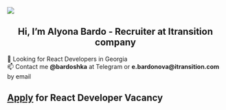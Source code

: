 <img src="https://www.blenda.by/storage/app/media/partners/CaTIdYr_iSY.jpg">
<h2 align="center"> Hi, I’m Alyona Bardo - Recruiter at Itransition company </h2>
👀 Looking for React Developers in Georgia <br>
📫 Contact me <b>@bardoshka</b> at Telegram or <b>e.bardonova@itransition.com</b> by email
<h2 align="left"><a href="https://headhunter.ge/vacancy/55523265" target="_blank">Apply</a> for React Developer Vacancy</h2>
<!-- <p>We are looking for experienced developers that are willing to solve complex technical issues while developing high quality software systems using modern technologies.</p> <p><strong>Required skills:</strong></p> <ul> <li>2 years commercial experience in developing single-page applications (SPA) using React;</li> <li>Experience with application state management tools (Redux and/or MobX);</li> <li>Knowledge of HTML5 and CSS3, TypeScript and JavaScript;</li> <li>Experience in working with style preprocessors (Sass, Less, Stylus);</li> <li>Knowledge of SOLID, DRY, KISS principles;</li> <li>Good command of English. Oral communication in English on technical topics.</li> </ul> <p><strong>It is nice to have:</strong></p> <ul> <li>Experience in writing automated tests (Jest, Enzyme, React Testing Library);</li> <li>Understanding the principles of Backend development regardless of the platform;</li> <li>Knowledge and experience of working with an additional frontend framework (Angular and Vue.js);</li> <li>Experience with GraphQL, Node.js;</li> <li>Knowledge of the basics of application containerization, understanding and experience of using Docker.</li> </ul> <p><strong>We offer:</strong></p> <ul> <li>Projects for such clients as PayPal, Wargaming, Xerox, Philips, adidas and Toyota</li> <li>Competitive compensation that depends on your qualification and skills</li> <li>Career development system with clear skill qualifications</li> <li>Flexible working hours aligned to your schedule</li> <li>Options to work remotely</li> <li>Corporate medical insurance covering services of private and public medical centers</li> <li>English courses online</li> <li>Corporate parties and events for employees and their children</li> <li>Internal conferences, workshops and meetups for learning and experience sharing</li> <li>Gym membership compensation, corporate sport competitions (cybersport included)</li> <li>5 days of paid sick leave per year with no obligation to submit a sick-leave certificate</li> </ul> -->
<!---
ledysh/ledysh is a ✨ special ✨ repository because its `README.md` (this file) appears on your GitHub profile.
You can click the Preview link to take a look at your changes.
--->
